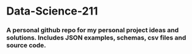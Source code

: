 # Data-Science-211

### A personal github repo for my personal project ideas and solutions. Includes JSON examples, schemas, csv files and source code.
